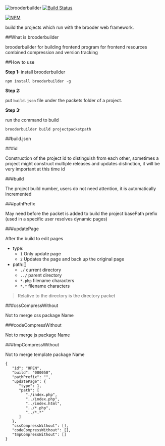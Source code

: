 ![brooderbuilder](https://github.com/hou80houzhu/brooderBuilder/raw/master/brooderbuilder.png) [![Build Status](https://travis-ci.org/hou80houzhu/brooderbuilder.svg?branch=master)](https://travis-ci.org/hou80houzhu/brooderbuilder)

[![NPM](https://nodei.co/npm/brooderbuilder.png?downloads=true)](https://nodei.co/npm/brooderbuilder/)

build the projects which run with the brooder web framework.

##What is brooderbuilder

brooderbuilder for building frontend program for frontend resources combined compression and version tracking

##How to use

**Step 1:**  install brooderbuilder

`npm install brooderbuilder -g`

**Step 2:**

put `build.json` file under the packets folder of a project.

**Step 3:**

run the command to build 

`brooderbuilder build projectpacketpath`

##build.json

###id

Construction of the project id to distinguish from each other, sometimes a project might construct multiple releases and updates distinction, it will be very important at this time id

###build

The project build number, users do not need attention, it is automatically incremented

###pathPrefix

May need before the packet is added to build the project basePath prefix (used in a specific user resolves dynamic pages)

###updatePage

After the build to edit pages

- type:
  - `1` Only update page
  - `2` Updates the page and back up the original page
- path:[]
  - `./` current directory
  - `../` parent directory
  - `*.php` filename characters
  - `*.*` filename characters

> Relative to the directory is the directory packet

###cssCompressWithout

Not to merge css package Name

###codeCompressWithout

Not to merge js package Name

###tmpCompressWithout

Not to merge template package Name


```
{
   "id": "OPEN",
   "build": "000050",
   "pathPrefix": "",
   "updatePage": {
      "type": 1,
      "path": [
         "./index.php",
         "../index.php",
         "../index.html",
         "../*.php",
         "../*.*"
      ]
   },
   "cssCompressWithout": [],
   "codeCompressWithout": [],
   "tmpCompressWithout": []
}
```
